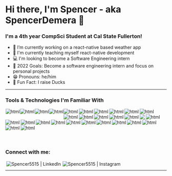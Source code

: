 # Hi there, I'm Spencer - aka SpencerDemera 👋

### I'm a 4th year CompSci Student at Cal State Fullerton!

- 🔭 I’m currently working on a react-native based weather app
- 🌾 I'm currently teaching myself react-native development
- 💻 I'm looking to become a Software Engineering intern
- 📸 2022 Goals: Become a software engineering intern and focus on personal projects
- 😁 Pronouns: he/him
- 🦆 Fun Fact: I raise Ducks

---

### Tools & Technologies I'm Familiar With

<img align="left" style="vertical-align:top; margin:0.5px" src="https://img.shields.io/badge/c-%2300599C.svg?style=for-the-badge&logo=c&logoColor=white" alt="html"/>
<img align="left" style="vertical-align:top; margin:0.5px" src="https://img.shields.io/badge/c++-%2300599C.svg?style=for-the-badge&logo=c%2B%2B&logoColor=white" alt="html"/>
<img align="left" style="vertical-align:top; margin:0.5px" src="https://img.shields.io/badge/CUDA-%2376B900.svg?style=for-the-badge&logo=nVIDIA&logoColor=white" alt="html"/>
<img align="left" style="vertical-align:top; margin:0.5px" src="https://img.shields.io/badge/c%23-%23239120.svg?style=for-the-badge&logo=c-sharp&logoColor=white" alt="html"/>
<img align="left" style="vertical-align:top" src="https://img.shields.io/badge/java-%23ED8B00.svg?style=for-the-badge&logo=java&logoColor=white" alt="html"/>
<img align="left" style="vertical-align:top" src="https://img.shields.io/badge/python-3670A0?style=for-the-badge&logo=python&logoColor=ffdd54" alt="html"/>
<img align="left" style="vertical-align:top" src="https://img.shields.io/badge/css3-%231572B6.svg?style=for-the-badge&logo=css3&logoColor=white" alt="html"/>
<img align="left" style="vertical-align:top" src="https://img.shields.io/badge/html5-%23E34F26.svg?style=for-the-badge&logo=html5&logoColor=white" alt="html"/>
<img align="left" style="vertical-align:top" src="https://img.shields.io/badge/php-%23777BB4.svg?style=for-the-badge&logo=php&logoColor=white" alt="html"/>
<img align="left" style="vertical-align:top" src="https://img.shields.io/badge/shell_script-%23121011.svg?style=for-the-badge&logo=gnu-bash&logoColor=white" alt="html"/>
<img align="left" style="vertical-align:top" src="https://img.shields.io/badge/javascript-%23323330.svg?style=for-the-badge&logo=javascript&logoColor=%23F7DF1E" alt="html"/>
<img align="left" style="vertical-align:top" src="https://img.shields.io/badge/mysql-%2300f.svg?style=for-the-badge&logo=mysql&logoColor=white" alt="html"/>
<img align="left" style="vertical-align:top" src="https://img.shields.io/badge/redis-%23DD0031.svg?style=for-the-badge&logo=redis&logoColor=white" alt="html"/>
<img align="left" style="vertical-align:top" src="https://img.shields.io/badge/sqlite-%2307405e.svg?style=for-the-badge&logo=sqlite&logoColor=white" alt="html"/>
<img align="left" style="vertical-align:top" src="https://img.shields.io/badge/Amazon%20DynamoDB-4053D6?style=for-the-badge&logo=Amazon%20DynamoDB&logoColor=white" alt="html"/>
<img align="left" style="vertical-align:top" src="https://img.shields.io/badge/.NET-5C2D91?style=for-the-badge&logo=.net&logoColor=white" />
<img align="left" style="vertical-align:top" src="https://img.shields.io/badge/Anaconda-%2344A833.svg?style=for-the-badge&logo=anaconda&logoColor=white" alt="html"/>
<img align="left" style="vertical-align:top" src="https://img.shields.io/badge/react-%2320232a.svg?style=for-the-badge&logo=react&logoColor=%2361DAFB" alt="html"/>
<img align="left" style="vertical-align:top" src="https://img.shields.io/badge/react_native-%2320232a.svg?style=for-the-badge&logo=react&logoColor=%2361DAFB" alt="html"/>
<img align="left" style="vertical-align:top" src="https://img.shields.io/badge/PyTorch-%23EE4C2C.svg?style=for-the-badge&logo=PyTorch&logoColor=white" alt="html"/>
<img align="left" style="vertical-align:top" src="https://img.shields.io/badge/Visual%20Studio%20Code-0078d7.svg?style=for-the-badge&logo=visual-studio-code&logoColor=white" alt="html"/>
<img align="left" style="vertical-align:top" src="https://img.shields.io/badge/Eclipse-FE7A16.svg?style=for-the-badge&logo=Eclipse&logoColor=white" alt="html"/>
<img align="left" style="vertical-align:top" src="https://img.shields.io/badge/Adobe%20Acrobat%20Reader-EC1C24.svg?style=for-the-badge&logo=Adobe%20Acrobat%20Reader&logoColor=white" alt="html"/>
<img align="left" style="vertical-align:top" src="https://img.shields.io/badge/Adobe%20Lightroom-31A8FF.svg?style=for-the-badge&logo=Adobe%20Lightroom&logoColor=white" alt="html"/>
<img align="left" style="vertical-align:top" src="https://img.shields.io/badge/figma-%23F24E1E.svg?style=for-the-badge&logo=figma&logoColor=white" alt="html"/>
<img align="left" style="vertical-align:top" src="https://img.shields.io/badge/Canva-%2300C4CC.svg?style=for-the-badge&logo=Canva&logoColor=white" alt="html"/>
<img align="left" style="vertical-align:top" src="https://img.shields.io/badge/Linux-FCC624?style=for-the-badge&logo=linux&logoColor=black" alt="html"/>
<img align="left" style="vertical-align:top" src="https://img.shields.io/badge/Ubuntu-E95420?style=for-the-badge&logo=ubuntu&logoColor=white" alt="html"/>
<img align="left" style="vertical-align:top" src="https://img.shields.io/badge/Windows-0078D6?style=for-the-badge&logo=windows&logoColor=white" alt="html"/>

<br/>
<br/>
<br/>
<br/>
<br/>
<br/>

### Connect with me:

[<img align="left" alt="Spencer5515 | LinkedIn" style="vertical-align:top; margin:3px" src="https://img.shields.io/badge/linkedin-%230077B5.svg?style=for-the-badge&logo=linkedin&logoColor=white" />][linkedin]
[<img align="left" alt="Spencer5515 | Instagram" style="vertical-align:top; margin:3px" src="https://img.shields.io/badge/spencer.demera-%23E4405F.svg?style=for-the-badge&logo=Instagram&logoColor=white" />][instagram]

<br/>

---

[instagram]: https://instagram.com/spencer.demera
[linkedin]: https://www.linkedin.com/in/~spencer-demera/
